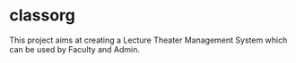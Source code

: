 # classorg
This project aims at creating a Lecture Theater Management System which can be used by Faculty and Admin.
